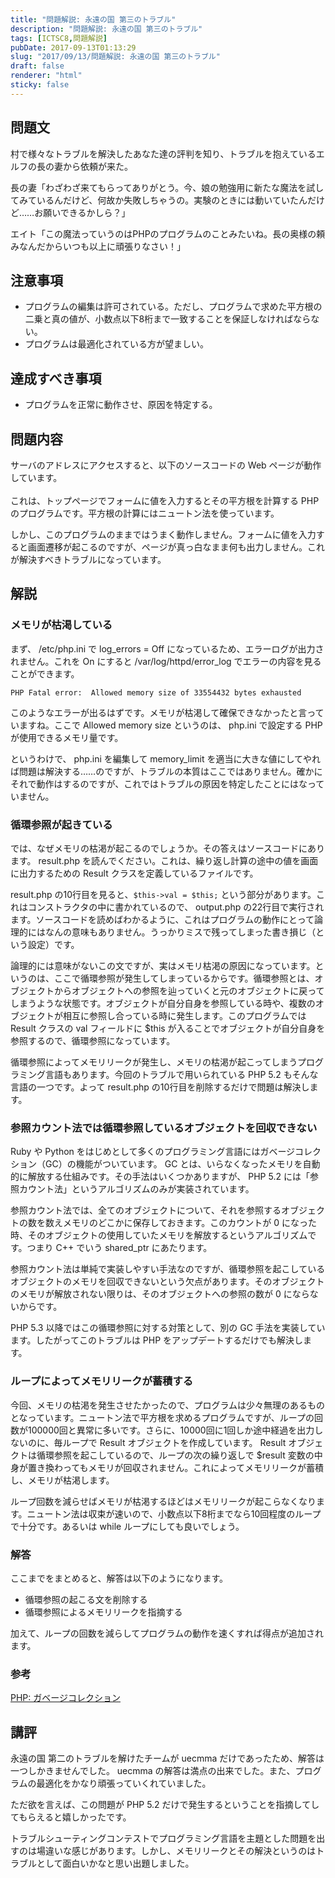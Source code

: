 ```yaml
---
title: "問題解説: 永遠の国 第三のトラブル"
description: "問題解説: 永遠の国 第三のトラブル"
tags: [ICTSC8,問題解説]
pubDate: 2017-09-13T01:13:29
slug: "2017/09/13/問題解説: 永遠の国 第三のトラブル"
draft: false
renderer: "html"
sticky: false
---
```


<h2>問題文</h2>
<p class="part" data-startline="137" data-endline="137">村で様々なトラブルを解決したあなた達の評判を知り、トラブルを抱えているエルフの長の妻から依頼が来た。</p>
<p class="part" data-startline="139" data-endline="139">長の妻「わざわざ来てもらってありがとう。今、娘の勉強用に新たな魔法を試してみているんだけど、何故か失敗しちゃうの。実験のときには動いていたんだけど……お願いできるかしら？」</p>
<p class="part" data-startline="141" data-endline="141">エイト「この魔法っていうのはPHPのプログラムのことみたいね。長の奥様の頼みなんだからいつも以上に頑張りなさい！」</p>
<h2 id="注意事項1" class="part" data-startline="126" data-endline="126">注意事項</h2>
<ul class="part" data-startline="127" data-endline="129">
<li class="" data-startline="127" data-endline="127">プログラムの編集は許可されている。ただし、プログラムで求めた平方根の二乗と真の値が、小数点以下8桁まで一致することを保証しなければならない。</li>
<li class="" data-startline="128" data-endline="129">プログラムは最適化されている方が望ましい。</li>
</ul>
<h2 id="達成すべき事項5" class="part" data-startline="130" data-endline="130">達成すべき事項</h2>
<ul class="part" data-startline="131" data-endline="132">
<li class="" data-startline="131" data-endline="132">プログラムを正常に動作させ、原因を特定する。</li>
</ul>
<h2 data-startline="134" data-endline="134">問題内容</h2>
<p>サーバのアドレスにアクセスすると、以下のソースコードの Web ページが動作しています。<br />
<script src="https://gist.github.com/anonymous/04135b00e320d92df5fb8eb5c3a8ff40.js"></script><br />
これは、トップページでフォームに値を入力するとその平方根を計算する PHP のプログラムです。平方根の計算にはニュートン法を使っています。</p>
<p>しかし、このプログラムのままではうまく動作しません。フォームに値を入力すると画面遷移が起こるのですが、ページが真っ白なまま何も出力しません。これが解決すべきトラブルになっています。</p>
<h2>解説</h2>
<h3>メモリが枯渇している</h3>
<p>まず、 /etc/php.ini で log_errors = Off になっているため、エラーログが出力されません。これを On にすると /var/log/httpd/error_log でエラーの内容を見ることができます。</p>
<p><code>PHP Fatal error:  Allowed memory size of 33554432 bytes exhausted</code></p>
<p>このようなエラーが出るはずです。メモリが枯渇して確保できなかったと言っていますね。ここで Allowed memory size というのは、 php.ini で設定する PHP が使用できるメモリ量です。</p>
<p>というわけで、 php.ini を編集して memory_limit を適当に大きな値にしてやれば問題は解決する……のですが、トラブルの本質はここではありません。確かにそれで動作はするのですが、これではトラブルの原因を特定したことにはなっていません。</p>
<h3>循環参照が起きている</h3>
<p>では、なぜメモリの枯渇が起こるのでしょうか。その答えはソースコードにあります。 result.php を読んでください。これは、繰り返し計算の途中の値を画面に出力するための Result クラスを定義しているファイルです。</p>
<p>result.php の10行目を見ると、<code>$this-&gt;val = $this;</code> という部分があります。これはコンストラクタの中に書かれているので、 output.php の22行目で実行されます。ソースコードを読めばわかるように、これはプログラムの動作にとって論理的にはなんの意味もありません。うっかりミスで残ってしまった書き損じ（という設定）です。</p>
<p>論理的には意味がないこの文ですが、実はメモリ枯渇の原因になっています。というのは、ここで循環参照が発生してしまっているからです。循環参照とは、オブジェクトからオブジェクトへの参照を辿っていくと元のオブジェクトに戻ってしまうような状態です。オブジェクトが自分自身を参照している時や、複数のオブジェクトが相互に参照し合っている時に発生します。このプログラムでは Result クラスの val フィールドに $this が入ることでオブジェクトが自分自身を参照するので、循環参照になっています。</p>
<p>循環参照によってメモリリークが発生し、メモリの枯渇が起こってしまうプログラミング言語もあります。今回のトラブルで用いられている PHP 5.2 もそんな言語の一つです。よって result.php の10行目を削除するだけで問題は解決します。</p>
<h3>参照カウント法では循環参照しているオブジェクトを回収できない</h3>
<p>Ruby や Python をはじめとして多くのプログラミング言語にはガベージコレクション（GC）の機能がついています。 GC とは、いらなくなったメモリを自動的に解放する仕組みです。その手法はいくつかありますが、 PHP 5.2 には「参照カウント法」というアルゴリズムのみが実装されています。</p>
<p>参照カウント法では、全てのオブジェクトについて、それを参照するオブジェクトの数を数えメモリのどこかに保存しておきます。このカウントが 0 になった時、そのオブジェクトの使用していたメモリを解放するというアルゴリズムです。つまり C++ でいう shared_ptr にあたります。</p>
<p>参照カウント法は単純で実装しやすい手法なのですが、循環参照を起こしているオブジェクトのメモリを回収できないという欠点があります。そのオブジェクトのメモリが解放されない限りは、そのオブジェクトへの参照の数が 0 にならないからです。</p>
<p>PHP 5.3 以降ではこの循環参照に対する対策として、別の GC 手法を実装しています。したがってこのトラブルは PHP をアップデートするだけでも解決します。</p>
<h3>ループによってメモリリークが蓄積する</h3>
<p>今回、メモリの枯渇を発生させたかったので、プログラムは少々無理のあるものとなっています。ニュートン法で平方根を求めるプログラムですが、ループの回数が100000回と異常に多いです。さらに、10000回に1回しか途中経過を出力しないのに、毎ループで Result オブジェクトを作成しています。 Result オブジェクトは循環参照を起こしているので、ループの次の繰り返しで $result 変数の中身が置き換わってもメモリが回収されません。これによってメモリリークが蓄積し、メモリが枯渇します。</p>
<p>ループ回数を減らせばメモリが枯渇するほどはメモリリークが起こらなくなります。ニュートン法は収束が速いので、小数点以下8桁までなら10回程度のループで十分です。あるいは while ループにしても良いでしょう。</p>
<h3>解答</h3>
<p>ここまでをまとめると、解答は以下のようになります。</p>
<ul>
<li>循環参照の起こる文を削除する</li>
<li>循環参照によるメモリリークを指摘する</li>
</ul>
<p>加えて、ループの回数を減らしてプログラムの動作を速くすれば得点が追加されます。</p>
<h3>参考</h3>
<p><a href="http://php.net/manual/ja/features.gc.php">PHP: ガベージコレクション</a></p>
<h2>講評</h2>
<p>永遠の国 第二のトラブルを解けたチームが uecmma だけであったため、解答は一つしかきませんでした。 uecmma の解答は満点の出来でした。また、プログラムの最適化をかなり頑張っていくれていました。</p>
<p>ただ欲を言えば、この問題が PHP 5.2 だけで発生するということを指摘してしてもらえると嬉しかったです。</p>
<p>トラブルシューティングコンテストでプログラミング言語を主題とした問題を出すのは場違いな感じがあります。しかし、メモリリークとその解決というのはトラブルとして面白いかなと思い出題しました。</p>
